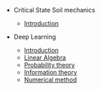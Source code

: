 <!-- docs/_sidebar.md -->

* Critical State Soil mechanics

  * [Introduction](critical-state-soil-mechanics/introduction.md)

* Deep Learning
  * [Introduction](deep-learning/basics/00-introduction.md)
  * [Linear Algebra](deep-learning/basics/01-linear-algebra.md)
  * [Probability theory](deep-learning/basics/02-probability-theory.md)
  * [Information theory](deep-learning/basics/03-information-theory.md)
  * [Numerical method](deep-learning/basics/04-numerical-method.md)